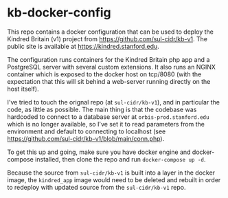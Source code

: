 # kb-docker-config

This repo contains a docker configuration that can be used to deploy the Kindred Britain (v1) project from https://github.com/sul-cidr/kb-v1.  The public site is available at https://kindred.stanford.edu.

The configuration runs containers for the Kindred Britain php app and a PostgreSQL server with several custom extensions.  It also runs an NGINX container which is exposed to the docker host on tcp/8080 (with the expectation that this will sit behind a web-server running directly on the host itself).

I've tried to touch the orignal repo (at `sul-cidr/kb-v1`), and in particular the code, as little as possible.  The main thing is that the codebase was hardcoded to connect to a database server at `orbis-prod.stanford.edu` which is no longer available, so I've set it to read parameters from the environment and default to connecting to localhost (see https://github.com/sul-cidr/kb-v1/blob/main/conn.php).

To get this up and going, make sure you have docker engine and docker-compose installed, then clone the repo and run `docker-compose up -d`.

Because the source from `sul-cidr/kb-v1` is built into a layer in the docker image, the `kindred_app` image would need to be deleted and rebuilt in order to redeploy with updated source from the `sul-cidr/kb-v1` repo.
